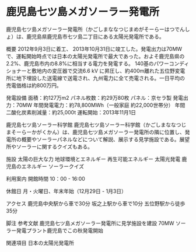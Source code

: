# 鹿児島七ツ島メガソーラー発電所

鹿児島七ツ島メガソーラー発電所（かごしまななつじまめがそーらーはつでんしょ）は、鹿児島県鹿児島市七ツ島二丁目にある太陽光発電所である。

概要
2012年9月3日に着工、 2013年10月31日に竣工した。発電出力は70MWで、運転開始時点では日本の太陽光発電所で最大であった。およそ鹿児島県の2.2%、鹿児島市内の8.8%に相当する電力を発電する。
140基のパワーコンディショナーと敷地内の変圧器で交流6.6 kV に昇圧し、約400m離れた五位野変電所に地下埋設した送電線で送電され、九州電力に全て売電される。一日平均の売電価格は約800万円。

発電設備
面積：約127万m2
パネル枚数：約29万80枚
パネル：京セラ製
発電出力：70MW
年間発電電力：約78,800MWh（一般家庭 約22,000世帯分）
年間二酸化炭素削減量：約25,000t
運転開始：2013年11月1日

鹿児島七ツ島ソーラー科学館
鹿児島七ツ島ソーラー科学館（かごしまななつじまそーらーかがくかん）は、鹿児島七ツ島メガソーラー発電所の隣に位置し、発電所の概要やソーラーパネルなどについて解説、展示する見学施設である。展望所やソーラーに関するクイズもある。

施設
太陽の巨大な力
地球環境とエネルギー
再生可能エネルギー 太陽光発電
鹿児島のエネルギー
ソーラークイズ

利用案内
開館時間
10：00 - 16:00

休館日
月・火曜日、年末年始（12月29日 - 1月3日）

アクセス
鹿児島中央駅から車で30分
坂之上駅から車で10分
五位野駅から徒歩35分

脚注
参考文献
鹿児島七ツ島メガソーラー発電所に見学施設を建設
70MW ソーラー発電プラント鹿児島でこの秋発電開始

関連項目
日本の太陽光発電所